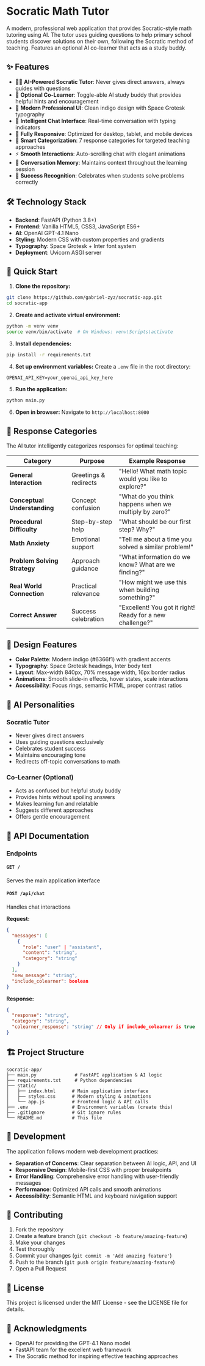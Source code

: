# Socratic Math Tutor

A modern, professional web application that provides Socratic-style math tutoring using AI. The tutor uses guiding questions to help primary school students discover solutions on their own, following the Socratic method of teaching. Features an optional AI co-learner that acts as a study buddy.

## ✨ Features

- 🧑‍🏫 **AI-Powered Socratic Tutor**: Never gives direct answers, always guides with questions
- 👦 **Optional Co-Learner**: Toggle-able AI study buddy that provides helpful hints and encouragement
- 🎨 **Modern Professional UI**: Clean indigo design with Space Grotesk typography
- 💬 **Intelligent Chat Interface**: Real-time conversation with typing indicators
- 📱 **Fully Responsive**: Optimized for desktop, tablet, and mobile devices
- 🎯 **Smart Categorization**: 7 response categories for targeted teaching approaches
- ⚡ **Smooth Interactions**: Auto-scrolling chat with elegant animations
- 🔄 **Conversation Memory**: Maintains context throughout the learning session
- 🎉 **Success Recognition**: Celebrates when students solve problems correctly

## 🛠 Technology Stack

- **Backend**: FastAPI (Python 3.8+)
- **Frontend**: Vanilla HTML5, CSS3, JavaScript ES6+
- **AI**: OpenAI GPT-4.1 Nano
- **Styling**: Modern CSS with custom properties and gradients
- **Typography**: Space Grotesk + Inter font system
- **Deployment**: Uvicorn ASGI server

## 🚀 Quick Start

1. **Clone the repository:**

```bash
git clone https://github.com/gabriel-zyz/socratic-app.git
cd socratic-app
```

2. **Create and activate virtual environment:**

```bash
python -m venv venv
source venv/bin/activate  # On Windows: venv\Scripts\activate
```

3. **Install dependencies:**

```bash
pip install -r requirements.txt
```

4. **Set up environment variables:**
   Create a `.env` file in the root directory:

```env
OPENAI_API_KEY=your_openai_api_key_here
```

5. **Run the application:**

```bash
python main.py
```

6. **Open in browser:**
   Navigate to `http://localhost:8000`

## 🎯 Response Categories

The AI tutor intelligently categorizes responses for optimal teaching:

| Category                     | Purpose               | Example Response                                          |
| ---------------------------- | --------------------- | --------------------------------------------------------- |
| **General Interaction**      | Greetings & redirects | "Hello! What math topic would you like to explore?"       |
| **Conceptual Understanding** | Concept confusion     | "What do you think happens when we multiply by zero?"     |
| **Procedural Difficulty**    | Step-by-step help     | "What should be our first step? Why?"                     |
| **Math Anxiety**             | Emotional support     | "Tell me about a time you solved a similar problem!"      |
| **Problem Solving Strategy** | Approach guidance     | "What information do we know? What are we finding?"       |
| **Real World Connection**    | Practical relevance   | "How might we use this when building something?"          |
| **Correct Answer**           | Success celebration   | "Excellent! You got it right! Ready for a new challenge?" |

## 🎨 Design Features

- **Color Palette**: Modern indigo (#6366f1) with gradient accents
- **Typography**: Space Grotesk headings, Inter body text
- **Layout**: Max-width 840px, 70% message width, 16px border radius
- **Animations**: Smooth slide-in effects, hover states, scale interactions
- **Accessibility**: Focus rings, semantic HTML, proper contrast ratios

## 🧠 AI Personalities

### Socratic Tutor

- Never gives direct answers
- Uses guiding questions exclusively
- Celebrates student success
- Maintains encouraging tone
- Redirects off-topic conversations to math

### Co-Learner (Optional)

- Acts as confused but helpful study buddy
- Provides hints without spoiling answers
- Makes learning fun and relatable
- Suggests different approaches
- Offers gentle encouragement

## 📡 API Documentation

### Endpoints

#### `GET /`

Serves the main application interface

#### `POST /api/chat`

Handles chat interactions

**Request:**

```json
{
  "messages": [
    {
      "role": "user" | "assistant",
      "content": "string",
      "category": "string"
    }
  ],
  "new_message": "string",
  "include_colearner": boolean
}
```

**Response:**

```json
{
  "response": "string",
  "category": "string",
  "colearner_response": "string" // Only if include_colearner is true
}
```

## 🏗 Project Structure

```
socratic-app/
├── main.py              # FastAPI application & AI logic
├── requirements.txt     # Python dependencies
├── static/
│   ├── index.html      # Main application interface
│   ├── styles.css      # Modern styling & animations
│   └── app.js          # Frontend logic & API calls
├── .env                # Environment variables (create this)
├── .gitignore          # Git ignore rules
└── README.md           # This file
```

## 🧪 Development

The application follows modern web development practices:

- **Separation of Concerns**: Clear separation between AI logic, API, and UI
- **Responsive Design**: Mobile-first CSS with proper breakpoints
- **Error Handling**: Comprehensive error handling with user-friendly messages
- **Performance**: Optimized API calls and smooth animations
- **Accessibility**: Semantic HTML and keyboard navigation support

## 🤝 Contributing

1. Fork the repository
2. Create a feature branch (`git checkout -b feature/amazing-feature`)
3. Make your changes
4. Test thoroughly
5. Commit your changes (`git commit -m 'Add amazing feature'`)
6. Push to the branch (`git push origin feature/amazing-feature`)
7. Open a Pull Request

## 📄 License

This project is licensed under the MIT License - see the LICENSE file for details.

## 🙏 Acknowledgments

- OpenAI for providing the GPT-4.1 Nano model
- FastAPI team for the excellent web framework
- The Socratic method for inspiring effective teaching approaches
